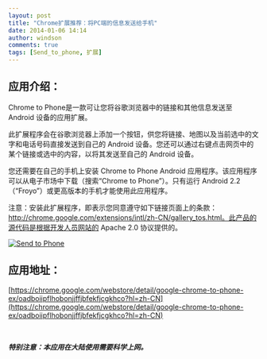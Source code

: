 ```yaml
---
layout: post
title: "Chrome扩展推荐：将PC端的信息发送给手机"
date: 2014-01-06 14:14
author: windson
comments: true
tags: [Send_to_phone, 扩展]
---
```



## **应用介绍：**


Chrome to Phone是一款可让您将谷歌浏览器中的链接和其他信息发送至 Android 设备的应用扩展。

此扩展程序会在谷歌浏览器上添加一个按钮，供您将链接、地图以及当前选中的文字和电话号码直接发送到自己的 Android 设备。您还可以通过右键点击网页中的某个链接或选中的内容，以将其发送至自己的 Android 设备。

您还需要在自己的手机上安装 Chrome to Phone Android 应用程序。该应用程序可以从电子市场中下载（搜索“Chrome to Phone”）。只有运行 Android 2.2（“Froyo”）或更高版本的手机才能使用此应用程序。

注意：安装此扩展程序，即表示您同意遵守如下链接页面上的条款：http://chrome.google.com/extensions/intl/zh-CN/gallery_tos.html。此产品的源代码是根据开发人员网站的 Apache 2.0 协议提供的。

<a href="http://chromipic.b0.upaiyun.com/uploads/2014/01/unnamed.jpg">![Send to Phone](http://chromipic.b0.upaiyun.com/uploads/2014/01/unnamed-550x343.jpg)</a>


## 应用地址：


[https://chrome.google.com/webstore/detail/google-chrome-to-phone-ex/oadboiipflhobonjjffjbfekfjcgkhco?hl=zh-CN](https://chrome.google.com/webstore/detail/google-chrome-to-phone-ex/oadboiipflhobonjjffjbfekfjcgkhco?hl=zh-CN)

&nbsp;

***特别注意：本应用在大陆使用需要科学上网。***
